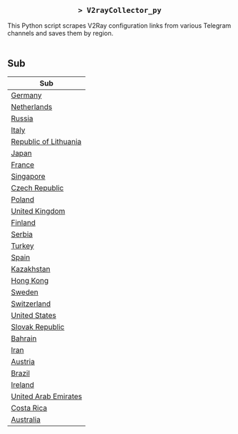 <h3 align="center">
    <samp>&gt; V2rayCollector_py</samp>
</h3>

This Python script scrapes V2Ray configuration links from various Telegram channels and saves them by region.
<br>
<br>
## Sub
| Sub |
|-----|
| [Germany](https://raw.githubusercontent.com/freetomaid/Vxray-country/main/sub/Germany/config.txt) |
| [Netherlands](https://raw.githubusercontent.com/freetomaid/Vxray-country/main/sub/Netherlands/config.txt) |
| [Russia](https://raw.githubusercontent.com/freetomaid/Vxray-country/main/sub/Russia/config.txt) |
| [Italy](https://raw.githubusercontent.com/freetomaid/Vxray-country/main/sub/Italy/config.txt) |
| [Republic of Lithuania](https://raw.githubusercontent.com/freetomaid/Vxray-country/main/sub/Republic%20of%20Lithuania/config.txt) |
| [Japan](https://raw.githubusercontent.com/freetomaid/Vxray-country/main/sub/Japan/config.txt) |
| [France](https://raw.githubusercontent.com/freetomaid/Vxray-country/main/sub/France/config.txt) |
| [Singapore](https://raw.githubusercontent.com/freetomaid/Vxray-country/main/sub/Singapore/config.txt) |
| [Czech Republic](https://raw.githubusercontent.com/freetomaid/Vxray-country/main/sub/Czech%20Republic/config.txt) |
| [Poland](https://raw.githubusercontent.com/freetomaid/Vxray-country/main/sub/Poland/config.txt) |
| [United Kingdom](https://raw.githubusercontent.com/freetomaid/Vxray-country/main/sub/United%20Kingdom/config.txt) |
| [Finland](https://raw.githubusercontent.com/freetomaid/Vxray-country/main/sub/Finland/config.txt) |
| [Serbia](https://raw.githubusercontent.com/freetomaid/Vxray-country/main/sub/Serbia/config.txt) |
| [Turkey](https://raw.githubusercontent.com/freetomaid/Vxray-country/main/sub/Turkey/config.txt) |
| [Spain](https://raw.githubusercontent.com/freetomaid/Vxray-country/main/sub/Spain/config.txt) |
| [Kazakhstan](https://raw.githubusercontent.com/freetomaid/Vxray-country/main/sub/Kazakhstan/config.txt) |
| [Hong Kong](https://raw.githubusercontent.com/freetomaid/Vxray-country/main/sub/Hong%20Kong/config.txt) |
| [Sweden](https://raw.githubusercontent.com/freetomaid/Vxray-country/main/sub/Sweden/config.txt) |
| [Switzerland](https://raw.githubusercontent.com/freetomaid/Vxray-country/main/sub/Switzerland/config.txt) |
| [United States](https://raw.githubusercontent.com/freetomaid/Vxray-country/main/sub/United%20States/config.txt) |
| [Slovak Republic](https://raw.githubusercontent.com/freetomaid/Vxray-country/main/sub/Slovak%20Republic/config.txt) |
| [Bahrain](https://raw.githubusercontent.com/freetomaid/Vxray-country/main/sub/Bahrain/config.txt) |
| [Iran](https://raw.githubusercontent.com/freetomaid/Vxray-country/main/sub/Iran/config.txt) |
| [Austria](https://raw.githubusercontent.com/freetomaid/Vxray-country/main/sub/Austria/config.txt) |
| [Brazil](https://raw.githubusercontent.com/freetomaid/Vxray-country/main/sub/Brazil/config.txt) |
| [Ireland](https://raw.githubusercontent.com/freetomaid/Vxray-country/main/sub/Ireland/config.txt) |
| [United Arab Emirates](https://raw.githubusercontent.com/freetomaid/Vxray-country/main/sub/United%20Arab%20Emirates/config.txt) |
| [Costa Rica](https://raw.githubusercontent.com/freetomaid/Vxray-country/main/sub/Costa%20Rica/config.txt) |
| [Australia](https://raw.githubusercontent.com/freetomaid/Vxray-country/main/sub/Australia/config.txt) |























































































































































































































































































































































































































































































































































































































































































































































































































































































































































































































































































































































































































































































































































































































































































































































































































































































































































































































































































































































































































































































































































































































































































































































































































































































































































































































































































































































































































































































































































































































































































































































































































































































































































































































































































































































































































































































































































































































































































































































































































































































































































